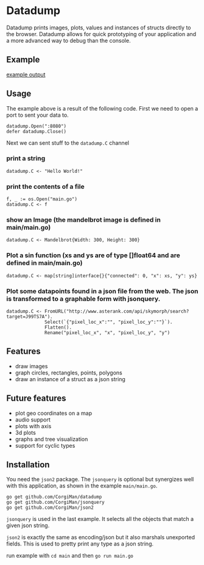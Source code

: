 # Datadump

Datadump prints images, plots, values and instances of structs directly to the browser. Datadump allows for quick prototyping of your application and a more advanced way to debug than the console.

## Example
[example output](http://rawgit.com/CorgiMan/datadump/master/example.html)

## Usage
The example above is a result of the following code. First we need to open a port to sent your data to. 
```
datadump.Open(":8080")
defer datadump.Close()
```

Next we can sent stuff to the `datadump.C` channel
### print a string
```datadump.C <- "Hello World!"```
 
### print the contents of a file
``` 
f, _ := os.Open("main.go")
datadump.C <- f
```

### show an Image (the mandelbrot image is defined in main/main.go)
```
datadump.C <- Mandelbrot{Width: 300, Height: 300}
```

### Plot a sin function (xs and ys are of type []float64 and are defined in main/main.go)
```
datadump.C <- map[string]interface{}{"connected": 0, "x": xs, "y": ys}
```

### Plot some datapoints found in a json file from the web. The json is transformed to a graphable form with jsonquery.
```
datadump.C <- FromURL("http://www.asterank.com/api/skymorph/search?target=J99TS7A").
              Select(`{"pixel_loc_x":"", "pixel_loc_y":""}`).
              Flatten().
              Rename("pixel_loc_x", "x", "pixel_loc_y", "y")
```

## Features
- draw images
- graph circles, rectangles, points, polygons
- draw an instance of a struct as a json string

## Future features
- plot geo coordinates on a map
- audio support
- plots with axis
- 3d plots
- graphs and tree visualization
- support for cyclic types

## Installation
You need the `json2` package. The `jsonquery` is optional but synergizes well with this application, as shown in the example `main/main.go`.

```
go get github.com/CorgiMan/datadump
go get github.com/CorgiMan/jsonquery
go get github.com/CorgiMan/json2
```

`jsonquery` is used in the last example. It selects all the objects that match a given json string.

`json2` is exactly the same as encoding/json but it also marshals unexported fields. This is used to pretty print any type as a json string.

run example with `cd main` and then `go run main.go`
